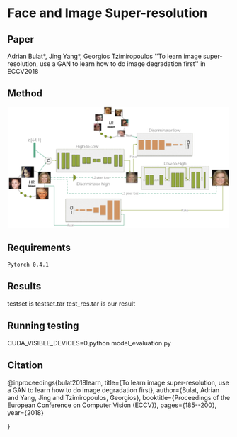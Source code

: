 # Face and Image Super-resolution
## Paper
Adrian Bulat*, Jing Yang*, Georgios Tzimiropoulos
''To learn image super-resolution, use a GAN to learn how to do image degradation first''
in ECCV2018

## Method
<div align="center">
    <img src="overview.png" width="500px"</img> 
</div>   

## Requirements
    Pytorch 0.4.1

## Results
testset is testset.tar
test_res.tar is our result


## Running testing

CUDA_VISIBLE_DEVICES=0,python model_evaluation.py 

## Citation

@inproceedings{bulat2018learn, 
  title={To learn image super-resolution, use a GAN to learn how to do image degradation first},
  author={Bulat, Adrian and Yang, Jing and Tzimiropoulos, Georgios},
  booktitle={Proceedings of the European Conference on Computer Vision (ECCV)},
  pages={185--200},
  year={2018}
  
}
